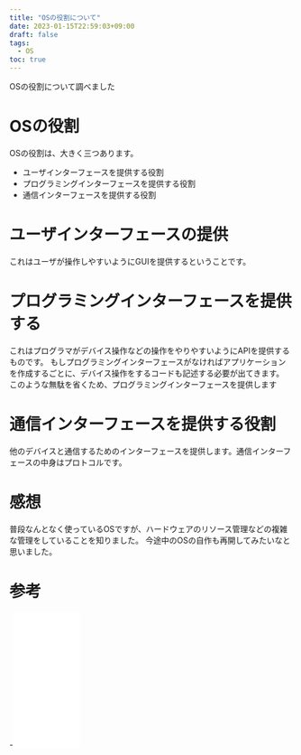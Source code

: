 ```yaml
---
title: "OSの役割について"
date: 2023-01-15T22:59:03+09:00
draft: false
tags:
  - OS
toc: true
---
```

OSの役割について調べました
<!--more-->
# OSの役割
OSの役割は、大きく三つあります。
- ユーザインターフェースを提供する役割
- プログラミングインターフェースを提供する役割
- 通信インターフェースを提供する役割
# ユーザインターフェースの提供
これはユーザが操作しやすいようにGUIを提供するということです。  
# プログラミングインターフェースを提供する
これはプログラマがデバイス操作などの操作をやりやすいようにAPIを提供するものです。
もしプログラミングインターフェースがなければアプリケーションを作成するごとに、デバイス操作をするコードも記述する必要が出てきます。 
このような無駄を省くため、プログラミングインターフェースを提供します
# 通信インターフェースを提供する役割
他のデバイスと通信するためのインターフェースを提供します。通信インターフェースの中身はプロトコルです。

# 感想
普段なんとなく使っているOSですが、ハードウェアのリソース管理などの複雑な管理をしていることを知りました。
今途中のOSの自作も再開してみたいなと思いました。

# 参考
-<iframe sandbox="allow-popups allow-scripts allow-modals allow-forms allow-same-origin" style="width:120px;height:240px;" marginwidth="0" marginheight="0" scrolling="no" frameborder="0" src="//rcm-fe.amazon-adsystem.com/e/cm?lt1=_blank&bc1=000000&IS2=1&bg1=FFFFFF&fc1=000000&lc1=0000FF&t=naoeng-22&language=en_US&o=9&p=8&l=as4&m=amazon&f=ifr&ref=as_ss_li_til&asins=4274221563&linkId=6c9157fc9eadbc228518e4ccdde94776"></iframe> 

